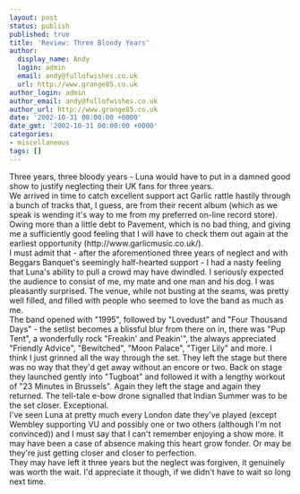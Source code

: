 ```yaml
---
layout: post
status: publish
published: true
title: 'Review: Three Bloody Years'
author:
  display_name: Andy
  login: admin
  email: andy@fullofwishes.co.uk
  url: http://www.grange85.co.uk
author_login: admin
author_email: andy@fullofwishes.co.uk
author_url: http://www.grange85.co.uk
date: '2002-10-31 00:00:00 +0000'
date_gmt: '2002-10-31 00:00:00 +0000'
categories:
- miscellaneous
tags: []
---
```

<p>Three years, three bloody years - Luna would have to put in a damned good show to justify neglecting their UK fans for three years.<br />We arrived in time to catch excellent support act Garlic rattle hastily through a bunch of tracks that, I guess, are from their recent album (which as we speak is wending it's way to me from my preferred on-line record store). Owing more than a little debt to Pavement, which is no bad thing, and giving me a sufficiently good feeling that I will have to check them out again at the earliest opportunity (http://www.garlicmusic.co.uk/).<br />I must admit that - after the aforementioned three years of neglect and with Beggars Banquet's seemingly half-hearted support - I had a nasty feeling that Luna's ability to pull a crowd may have dwindled. I seriously expected the audience to consist of me, my mate and one man and his dog. I was pleasantly surprised. The venue, while not busting at the seams, was pretty well filled, and filled with people who seemed to love the band as much as me.<br />The band opened with "1995", followed by "Lovedust" and "Four Thousand Days" - the setlist becomes a blissful blur from there on in, there was "Pup Tent", a wonderfully rock "Freakin' and Peakin'", the always appreciated "Friendly Advice", "Bewitched", "Moon Palace", "Tiger Lily" and more. I think I just grinned all the way through the set. They left the stage but there was no way that they'd get away without an encore or two. Back on stage they launched gently into "Tugboat" and followed it with a lengthy workout of "23 Minutes in Brussels". Again they left the stage and again they returned. The tell-tale e-bow drone signalled that Indian Summer was to be the set closer. Exceptional.<br />I've seen Luna at pretty much every London date they've played (except Wembley supporting VU and possibly one or two others (although I'm not convinced)) and I must say that I can't remember enjoying a show more. It may have been a case of absence making this heart grow fonder. Or may be they're just getting closer and closer to perfection.<br />They may have left it three years but the neglect was forgiven, it genuinely was worth the wait. I'd appreciate it though, if we didn't have to wait so long next time.</p>
